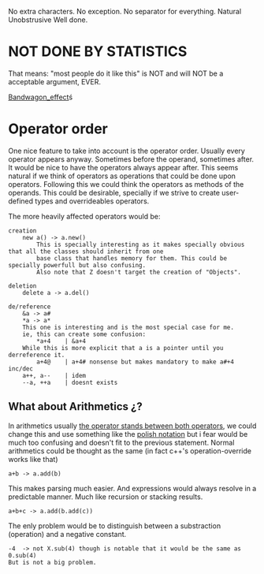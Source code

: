 No extra characters. No exception.
No separator for everything.
Natural
Unobstrusive
Well done.
# NOT  DONE  BY  STATISTICS
That means: "most people do it like this" is NOT and will NOT be a acceptable argument, EVER.

[Bandwagon_effect](https://en.wikipedia.org/wiki/Bandwagon_effect)ś

# Operator order
One nice feature to take into account is the operator order.
Usually every operator appears anyway. Sometimes before the operand, sometimes after.
It would be nice to have the operators always appear after.
This seems natural if we think of operators as operations that could be done upon operators.
Following this we could think the operators as methods of the operands.
This could be desirable, specially if we strive to create user-defined types and overrideables operators.

The more heavily affected operators would be:
	
	creation
		new a()	-> a.new()
			This is specially interesting as it makes specially obvious that all the classes should inherit from one
			base class that handles memory for them. This could be specially powerfull but also confusing.
			Also note that Z doesn't target the creation of "Objects".
	
	deletion
		delete a -> a.del()
		
	de/reference
		&a -> a#
		*a -> a*
		This one is interesting and is the most special case for me. 
		ie, this can create some confusion:
			*a+4	| &a+4
		While this is more explicit that a is a pointer until you derreference it.
			a+4@	| a+4# nonsense but makes mandatory to make a#+4
	inc/dec
		a++, a--	| idem
		--a, ++a 	| doesnt exists

## What about Arithmetics ¿?
In arithmetics usually [the operator stands between both operators](https://en.wikipedia.org/wiki/Infix_notation),
we could change this and use something like the [polish notation](https://en.wikipedia.org/wiki/Polish_notation) 
but i fear would be much too confusing and doesn't fit to the previous statement.
Normal arithmetics could be thought as the same (in fact c++'s operation-override works like that)

	a+b -> a.add(b)

This makes parsing much easier. And expressions would always resolve in a predictable manner.
Much like recursion or stacking results.

	a+b+c -> a.add(b.add(c))

The enly problem would be to distinguish between a substraction (operation) and a negative constant.

	-4	-> not X.sub(4) though is notable that it would be the same as 0.sub(4)
	But is not a big problem.
	
	
